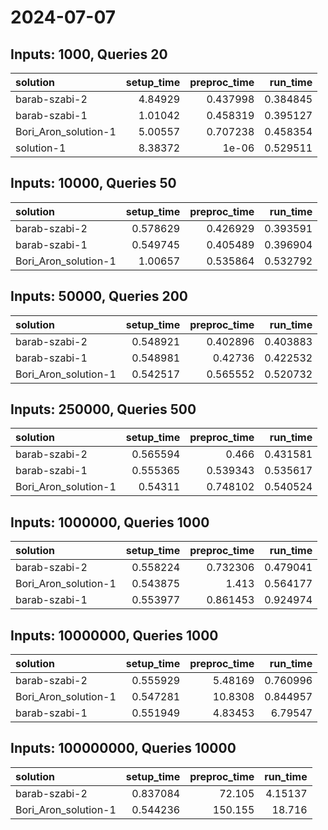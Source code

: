 # 2024-07-07

## Inputs: 1000, Queries 20

| solution             |   setup_time |   preproc_time |   run_time |
|:---------------------|-------------:|---------------:|-----------:|
| barab-szabi-2        |      4.84929 |       0.437998 |   0.384845 |
| barab-szabi-1        |      1.01042 |       0.458319 |   0.395127 |
| Bori_Aron_solution-1 |      5.00557 |       0.707238 |   0.458354 |
| solution-1           |      8.38372 |       1e-06    |   0.529511 |

## Inputs: 10000, Queries 50

| solution             |   setup_time |   preproc_time |   run_time |
|:---------------------|-------------:|---------------:|-----------:|
| barab-szabi-2        |     0.578629 |       0.426929 |   0.393591 |
| barab-szabi-1        |     0.549745 |       0.405489 |   0.396904 |
| Bori_Aron_solution-1 |     1.00657  |       0.535864 |   0.532792 |

## Inputs: 50000, Queries 200

| solution             |   setup_time |   preproc_time |   run_time |
|:---------------------|-------------:|---------------:|-----------:|
| barab-szabi-2        |     0.548921 |       0.402896 |   0.403883 |
| barab-szabi-1        |     0.548981 |       0.42736  |   0.422532 |
| Bori_Aron_solution-1 |     0.542517 |       0.565552 |   0.520732 |

## Inputs: 250000, Queries 500

| solution             |   setup_time |   preproc_time |   run_time |
|:---------------------|-------------:|---------------:|-----------:|
| barab-szabi-2        |     0.565594 |       0.466    |   0.431581 |
| barab-szabi-1        |     0.555365 |       0.539343 |   0.535617 |
| Bori_Aron_solution-1 |     0.54311  |       0.748102 |   0.540524 |

## Inputs: 1000000, Queries 1000

| solution             |   setup_time |   preproc_time |   run_time |
|:---------------------|-------------:|---------------:|-----------:|
| barab-szabi-2        |     0.558224 |       0.732306 |   0.479041 |
| Bori_Aron_solution-1 |     0.543875 |       1.413    |   0.564177 |
| barab-szabi-1        |     0.553977 |       0.861453 |   0.924974 |

## Inputs: 10000000, Queries 1000

| solution             |   setup_time |   preproc_time |   run_time |
|:---------------------|-------------:|---------------:|-----------:|
| barab-szabi-2        |     0.555929 |        5.48169 |   0.760996 |
| Bori_Aron_solution-1 |     0.547281 |       10.8308  |   0.844957 |
| barab-szabi-1        |     0.551949 |        4.83453 |   6.79547  |

## Inputs: 100000000, Queries 10000

| solution             |   setup_time |   preproc_time |   run_time |
|:---------------------|-------------:|---------------:|-----------:|
| barab-szabi-2        |     0.837084 |         72.105 |    4.15137 |
| Bori_Aron_solution-1 |     0.544236 |        150.155 |   18.716   |